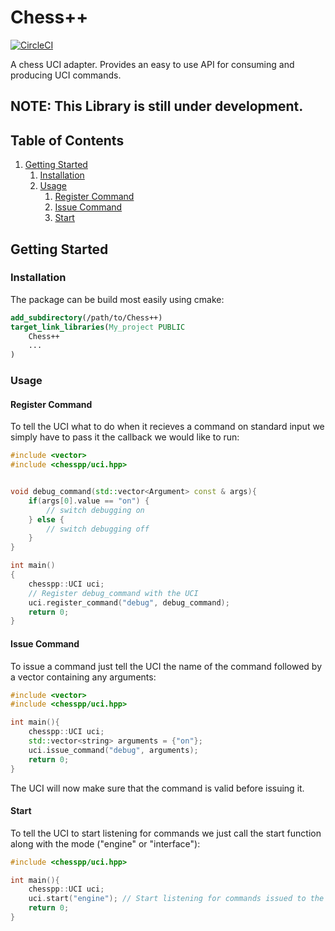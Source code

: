 # Chess++

[![CircleCI](https://circleci.com/gh/The-Pied-Piper/ChessPP.svg?style=svg)](https://circleci.com/gh/The-Pied-Piper/ChessPP)

A chess UCI adapter. Provides an easy to use API for consuming and producing UCI commands.

## NOTE: This Library is still under development.

## Table of Contents
1. [Getting Started](#getting-started)
    1. [Installation](#installation)
    1. [Usage](#usage)
        1. [Register Command](#register-command)
        1. [Issue Command](#issue-command)
        1. [Start](#start)

## Getting Started

### Installation

The package can be build most easily using cmake:

```cmake
add_subdirectory(/path/to/Chess++)
target_link_libraries(My_project PUBLIC
    Chess++
    ...
)
```

### Usage


#### Register Command

To tell the UCI what to do when it recieves a command on standard input we simply have to pass it the callback we would like to run:

```c++
#include <vector>
#include <chesspp/uci.hpp>


void debug_command(std::vector<Argument> const & args){
    if(args[0].value == "on") {
        // switch debugging on
    } else {
        // switch debugging off
    }
}

int main()
{
    chesspp::UCI uci;
    // Register debug_command with the UCI
    uci.register_command("debug", debug_command);
    return 0;
}
```

#### Issue Command

To issue a command just tell the UCI the name of the command followed by a vector containing any arguments:

```c++
#include <vector>
#include <chesspp/uci.hpp>

int main(){
    chesspp::UCI uci;
    std::vector<string> arguments = {"on"};
    uci.issue_command("debug", arguments);
    return 0;
}
```

The UCI will now make sure that the command is valid before issuing it.

#### Start

To tell the UCI to start listening for commands we just call the start function along with the mode ("engine" or "interface"):

```c++
#include <chesspp/uci.hpp>

int main(){
    chesspp::UCI uci;
    uci.start("engine"); // Start listening for commands issued to the engine from the interface
    return 0;
}


